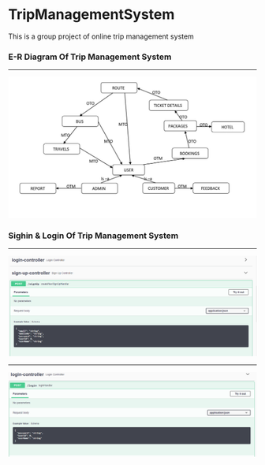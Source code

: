 # TripManagementSystem
This is a group project of online trip management system
### E-R Diagram Of Trip Management System

---

<img src="./Images/ER_Diagram_TMS.jpeg" style="max-width: 100%; display: inline-block" data-target="animated-image.originalImage">

### Sighin & Login Of Trip Management System

---

<img src="./Images/Screenshot (291).png" style="max-width: 100%; display: inline-block" data-target="animated-image.originalImage">

---
<img src="./Images/Screenshot (293).png" style="max-width: 100%; display: inline-block" data-target="animated-image.originalImage">


